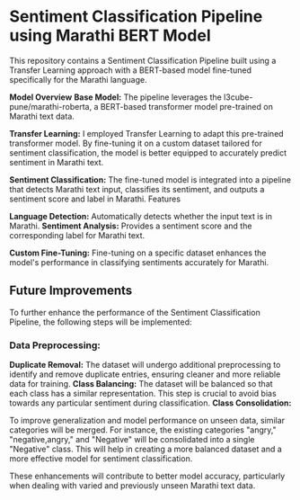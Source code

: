 # Sentiment Classification Pipeline using Marathi BERT Model

This repository contains a Sentiment Classification Pipeline built using a Transfer Learning approach with a BERT-based model fine-tuned specifically for the Marathi language.

**Model Overview**
**Base Model:** The pipeline leverages the l3cube-pune/marathi-roberta, a BERT-based transformer model pre-trained on Marathi text data.

**Transfer Learning:** I employed Transfer Learning to adapt this pre-trained transformer model. By fine-tuning it on a custom dataset tailored for sentiment classification, the model is better equipped to accurately predict sentiment in Marathi text.

**Sentiment Classification:** The fine-tuned model is integrated into a pipeline that detects Marathi text input, classifies its sentiment, and outputs a sentiment score and label in Marathi.
Features

**Language Detection:** Automatically detects whether the input text is in Marathi.
**Sentiment Analysis:** Provides a sentiment score and the corresponding label for Marathi text.

**Custom Fine-Tuning:** Fine-tuning on a specific dataset enhances the model's performance in classifying sentiments accurately for Marathi.



## Future Improvements

To further enhance the performance of the Sentiment Classification Pipeline, the following steps will be implemented:

### Data Preprocessing:

**Duplicate Removal:** The dataset will undergo additional preprocessing to identify and remove duplicate entries, ensuring cleaner and more reliable data for training.
**Class Balancing:** The dataset will be balanced so that each class has a similar representation. This step is crucial to avoid bias towards any particular sentiment during classification.
**Class Consolidation:**

To improve generalization and model performance on unseen data, similar categories will be merged. For instance, the existing categories "angry," "negative,angry," and "Negative" will be consolidated into a single "Negative" class. This will help in creating a more balanced dataset and a more effective model for sentiment classification.

These enhancements will contribute to better model accuracy, particularly when dealing with varied and previously unseen Marathi text data.
